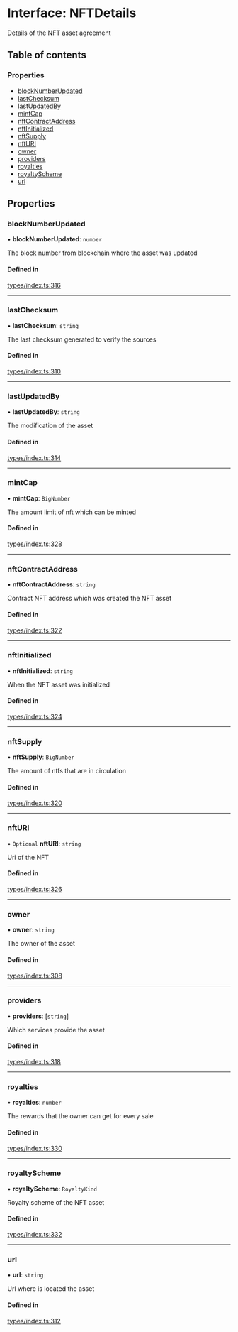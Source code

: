 # Interface: NFTDetails

Details of the NFT asset agreement

## Table of contents

### Properties

- [blockNumberUpdated](NFTDetails.md#blocknumberupdated)
- [lastChecksum](NFTDetails.md#lastchecksum)
- [lastUpdatedBy](NFTDetails.md#lastupdatedby)
- [mintCap](NFTDetails.md#mintcap)
- [nftContractAddress](NFTDetails.md#nftcontractaddress)
- [nftInitialized](NFTDetails.md#nftinitialized)
- [nftSupply](NFTDetails.md#nftsupply)
- [nftURI](NFTDetails.md#nfturi)
- [owner](NFTDetails.md#owner)
- [providers](NFTDetails.md#providers)
- [royalties](NFTDetails.md#royalties)
- [royaltyScheme](NFTDetails.md#royaltyscheme)
- [url](NFTDetails.md#url)

## Properties

### blockNumberUpdated

• **blockNumberUpdated**: `number`

The block number from blockchain where the asset was updated

#### Defined in

[types/index.ts:316](https://github.com/nevermined-io/react-components/blob/0c1c9f6/catalog/src/types/index.ts#L316)

___

### lastChecksum

• **lastChecksum**: `string`

The last checksum generated to verify the sources

#### Defined in

[types/index.ts:310](https://github.com/nevermined-io/react-components/blob/0c1c9f6/catalog/src/types/index.ts#L310)

___

### lastUpdatedBy

• **lastUpdatedBy**: `string`

The modification of the asset

#### Defined in

[types/index.ts:314](https://github.com/nevermined-io/react-components/blob/0c1c9f6/catalog/src/types/index.ts#L314)

___

### mintCap

• **mintCap**: `BigNumber`

The amount limit of nft which can be minted

#### Defined in

[types/index.ts:328](https://github.com/nevermined-io/react-components/blob/0c1c9f6/catalog/src/types/index.ts#L328)

___

### nftContractAddress

• **nftContractAddress**: `string`

Contract NFT address which was created the NFT asset

#### Defined in

[types/index.ts:322](https://github.com/nevermined-io/react-components/blob/0c1c9f6/catalog/src/types/index.ts#L322)

___

### nftInitialized

• **nftInitialized**: `string`

When the NFT asset was initialized

#### Defined in

[types/index.ts:324](https://github.com/nevermined-io/react-components/blob/0c1c9f6/catalog/src/types/index.ts#L324)

___

### nftSupply

• **nftSupply**: `BigNumber`

The amount of ntfs that are in circulation

#### Defined in

[types/index.ts:320](https://github.com/nevermined-io/react-components/blob/0c1c9f6/catalog/src/types/index.ts#L320)

___

### nftURI

• `Optional` **nftURI**: `string`

Uri of the NFT

#### Defined in

[types/index.ts:326](https://github.com/nevermined-io/react-components/blob/0c1c9f6/catalog/src/types/index.ts#L326)

___

### owner

• **owner**: `string`

The owner of the asset

#### Defined in

[types/index.ts:308](https://github.com/nevermined-io/react-components/blob/0c1c9f6/catalog/src/types/index.ts#L308)

___

### providers

• **providers**: [`string`]

Which services provide the asset

#### Defined in

[types/index.ts:318](https://github.com/nevermined-io/react-components/blob/0c1c9f6/catalog/src/types/index.ts#L318)

___

### royalties

• **royalties**: `number`

The rewards that the owner can get for every sale

#### Defined in

[types/index.ts:330](https://github.com/nevermined-io/react-components/blob/0c1c9f6/catalog/src/types/index.ts#L330)

___

### royaltyScheme

• **royaltyScheme**: `RoyaltyKind`

Royalty scheme of the NFT asset

#### Defined in

[types/index.ts:332](https://github.com/nevermined-io/react-components/blob/0c1c9f6/catalog/src/types/index.ts#L332)

___

### url

• **url**: `string`

Url where is located the asset

#### Defined in

[types/index.ts:312](https://github.com/nevermined-io/react-components/blob/0c1c9f6/catalog/src/types/index.ts#L312)

